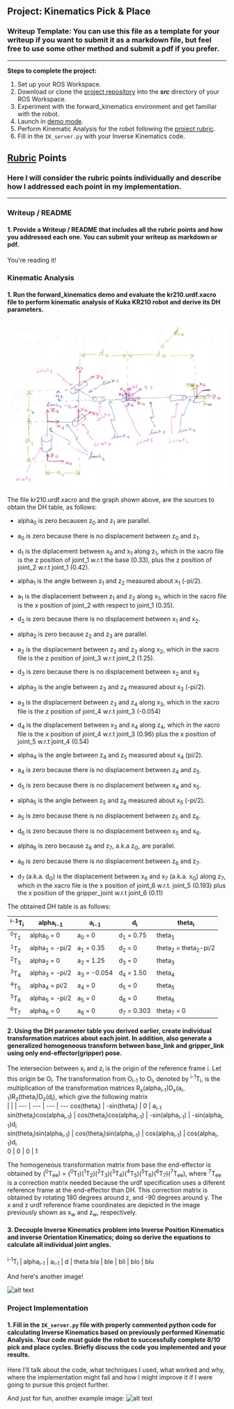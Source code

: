 ## Project: Kinematics Pick & Place
### Writeup Template: You can use this file as a template for your writeup if you want to submit it as a markdown file, but feel free to use some other method and submit a pdf if you prefer.

---


**Steps to complete the project:**  


1. Set up your ROS Workspace.
2. Download or clone the [project repository](https://github.com/udacity/RoboND-Kinematics-Project) into the ***src*** directory of your ROS Workspace.  
3. Experiment with the forward_kinematics environment and get familiar with the robot.
4. Launch in [demo mode](https://classroom.udacity.com/nanodegrees/nd209/parts/7b2fd2d7-e181-401e-977a-6158c77bf816/modules/8855de3f-2897-46c3-a805-628b5ecf045b/lessons/91d017b1-4493-4522-ad52-04a74a01094c/concepts/ae64bb91-e8c4-44c9-adbe-798e8f688193).
5. Perform Kinematic Analysis for the robot following the [project rubric](https://review.udacity.com/#!/rubrics/972/view).
6. Fill in the `IK_server.py` with your Inverse Kinematics code. 


[//]: # (Image References)

[image1]: ./misc_images/robond-kinematics.jpg
[image2]: ./misc_images/misc2.png
[image3]: ./misc_images/misc3.png

## [Rubric](https://review.udacity.com/#!/rubrics/972/view) Points
### Here I will consider the rubric points individually and describe how I addressed each point in my implementation.  

---
### Writeup / README

#### 1. Provide a Writeup / README that includes all the rubric points and how you addressed each one.  You can submit your writeup as markdown or pdf.  

You're reading it!

### Kinematic Analysis
#### 1. Run the forward_kinematics demo and evaluate the kr210.urdf.xacro file to perform kinematic analysis of Kuka KR210 robot and derive its DH parameters.

![alt text][image1]

The file kr210.urdf.xacro and the graph shown above, are the sources to obtain the DH table, as follows:

* alpha<sub>0</sub> is zero becausen z<sub>0</sub> and z<sub>1</sub> are parallel.
* a<sub>0</sub> is zero because there is no displacement between z<sub>0</sub> and z<sub>1</sub>.
* d<sub>1</sub> is the diplacement between x<sub>0</sub> and x<sub>1</sub> along z<sub>1</sub>, which in the xacro file is the z position of joint_1 w.r.t the base (0.33), plus the z position of joint_2 w.r.t joint_1 (0.42).

* alpha<sub>1</sub> is the angle between z<sub>1</sub> and z<sub>2</sub> measured about x<sub>1</sub> (-pi/2).
* a<sub>1</sub> is the displacement between z<sub>1</sub> and z<sub>2</sub> along x<sub>1</sub>, which in the xacro file is the x position of joint_2 with respect to joint_1 (0.35).
* d<sub>2</sub> is zero because there is no displacement between x<sub>1</sub> and x<sub>2</sub>.

* alpha<sub>2</sub> is zero because z<sub>2</sub> and z<sub>3</sub> are parallel.
* a<sub>2</sub> is the displacement between z<sub>2</sub> and z<sub>3</sub> along x<sub>2</sub>, which in the xacro file is the z position of joint_3 w.r.t joint_2 (1.25).
* d<sub>3</sub> is zero because there is no displacement between x<sub>2</sub> and x<sub>3</sub>

* alpha<sub>3</sub> is the angle between z<sub>3</sub> and z<sub>4</sub> measured about x<sub>3</sub> (-pi/2).
* a<sub>3</sub> is the displacement between z<sub>3</sub> and z<sub>4</sub> along x<sub>3</sub>, which in the xacro file is the z position of joint_4 w.r.t joint_3 (-0.054)
* d<sub>4</sub> is the displacement between x<sub>3</sub> and x<sub>4</sub> along z<sub>4</sub>, which in the xacro file is the x position of joint_4 w.r.t joint_3 (0.96) plus the x position of joint_5 w.r.t joint_4 (0.54)

* alpha<sub>4</sub> is the angle between z<sub>4</sub> and z<sub>5</sub> measured about x<sub>4</sub> (pi/2).
* a<sub>4</sub> is zero because there is no displacement between z<sub>4</sub> and z<sub>5</sub>.
* d<sub>5</sub> is zero because there is no displacement between x<sub>4</sub> and x<sub>5</sub>.

* alpha<sub>5</sub> is the angle between z<sub>5</sub> and z<sub>6</sub> measured about x<sub>5</sub> (-pi/2).
* a<sub>5</sub> is zero because there is no displacement between z<sub>5</sub> and z<sub>6</sub>.
* d<sub>6</sub> is zero because there is no displacement between x<sub>5</sub> and x<sub>6</sub>.

* alpha<sub>6</sub> is zero because z<sub>6</sub> and z<sub>7</sub>, a.k.a z<sub>G</sub>, are parallel.
* a<sub>6</sub> is zero because there is no displacement between z<sub>6</sub> and z<sub>7</sub>.
* d<sub>7</sub> (a.k.a. d<sub>G</sub>) is the displacement between x<sub>6</sub> and x<sub>7</sub> (a.k.a. x<sub>G</sub>) along z<sub>7</sub>, which in the xacro file is the x position of joint_6 w.r.t. joint_5 (0.193) plus the x position of the gripper_joint w.r.t joint_6 (0.11)

The obtained DH table is as follows:

<sup>i-1</sup>T<sub>i</sub> | alpha<sub>i-1</sub> | a<sub>i-1</sub> | d<sub>i</sub> | theta<sub>i</sub>
--- | --- | --- | --- | ---
<sup>0</sup>T<sub>1</sub> | alpha<sub>0</sub> = 0 | a<sub>0</sub> = 0 | d<sub>1</sub> = 0.75 | theta<sub>1</sub>
<sup>1</sup>T<sub>2</sub> | alpha<sub>1</sub> = -pi/2 | a<sub>1</sub> = 0.35 | d<sub>2</sub> = 0 | theta<sub>2</sub> = theta<sub>2</sub>-pi/2
<sup>2</sup>T<sub>3</sub> | alpha<sub>2</sub> = 0 | a<sub>2</sub> = 1.25 | d<sub>3</sub> = 0 | theta<sub>3</sub>
<sup>3</sup>T<sub>4</sub> | alpha<sub>3</sub> = -pi/2 | a<sub>3</sub> = -0.054 | d<sub>4</sub> = 1.50 | theta<sub>4</sub>
<sup>4</sup>T<sub>5</sub> | alpha<sub>4</sub> = pi/2 | a<sub>4</sub> = 0 | d<sub>5</sub> = 0 | theta<sub>5</sub>
<sup>5</sup>T<sub>6</sub> | alpha<sub>5</sub> = -pi/2 | a<sub>5</sub> = 0 | d<sub>6</sub> = 0 | theta<sub>6</sub>
<sup>6</sup>T<sub>7</sub> | alpha<sub>6</sub> = 0 | a<sub>6</sub> = 0 | d<sub>7</sub> = 0.303 | theta<sub>7</sub> = 0

#### 2. Using the DH parameter table you derived earlier, create individual transformation matrices about each joint. In addition, also generate a generalized homogeneous transform between base_link and gripper_link using only end-effector(gripper) pose.

The intersecion between x<sub>i</sub> and z<sub>i</sub> is the origin of the reference frame i. Let this origin be O<sub>i</sub>. The transformation from O<sub>i-1</sub> to O<sub>i</sub>, denoted by <sup>i-1</sup>T<sub>i</sub>, is the multiplication of the transformation matrices R<sub>x</sub>(alpha<sub>i-1</sub>)D<sub>x</sub>(a<sub>i-1</sub>)R<sub>z</sub>(theta<sub>i</sub>)D<sub>z</sub>(d<sub>i</sub>), which give the following matrix<br>
 | | | 
--- | --- | --- | ---
cos(theta<sub>i</sub>) | -sin(theta<sub>i</sub>) | 0 | a<sub>i-1</sub><br>
sin(theta<sub>i</sub>)cos(alpha<sub>i-1</sub>) | cos(theta<sub>i</sub>)cos(alpha<sub>i-1</sub>) | -sin(alpha<sub>i-1</sub>) | -sin(alpha<sub>i-1</sub>)d<sub>i</sub><br>
sin(theta<sub>i</sub>)sin(alpha<sub>i-1</sub>) | cos(theta<sub>i</sub>)sin(alpha<sub>i-1</sub>) | cos(alpha<sub>i-1</sub>) | cos(alpha<sub>i-1</sub>)d<sub>i</sub><br>
0 | 0 | 0 | 1<br>

The homogeneous transformation matrix from base the end-effector is obtained by (<sup>0</sup>T<sub>ee</sub>) = (<sup>0</sup>T<sub>1</sub>)(<sup>1</sup>T<sub>2</sub>)(<sup>2</sup>T<sub>3</sub>)(<sup>3</sup>T<sub>4</sub>)(<sup>4</sup>T<sub>5</sub>)(<sup>5</sup>T<sub>6</sub>)(<sup>6</sup>T<sub>7</sub>)(<sup>7</sup>T<sub>ee</sub>), where <sup>7</sup>T<sub>ee</sub> is a correction matrix needed because the urdf specification uses a diferent reference frame at the end-effector than DH. This correction matrix is obtained by rotating 180 degrees around z, and -90 degrees around y. The x and z urdf reference frame coordinates are depicted in the image previously shown as x<sub>w</sub> and z<sub>w</sub>, respectively.

#### 3. Decouple Inverse Kinematics problem into Inverse Position Kinematics and inverse Orientation Kinematics; doing so derive the equations to calculate all individual joint angles.

<sup>i-1</sup>T<sub>i</sub> | alpha<sub>i-1</sub> | a<sub>i-1</sub> | d | theta
bla | ble | bli | blo | blu

And here's another image! 

![alt text][image2]

### Project Implementation

#### 1. Fill in the `IK_server.py` file with properly commented python code for calculating Inverse Kinematics based on previously performed Kinematic Analysis. Your code must guide the robot to successfully complete 8/10 pick and place cycles. Briefly discuss the code you implemented and your results. 


Here I'll talk about the code, what techniques I used, what worked and why, where the implementation might fail and how I might improve it if I were going to pursue this project further.  


And just for fun, another example image:
![alt text][image3]



